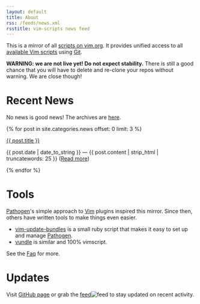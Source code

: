```yaml
---
layout: default
title: About
rss: /feeds/news.xml
rsstitle: vim-scripts news feed
---
```


This is a mirror of all [scripts on vim.org](http://www.vim.org/scripts/).
It provides unified access to all
[available Vim scripts](http://github.com/vim-scripts/repositories)
using [Git].

**WARNING: we are not live yet!  Do not expect stability.**
There is still a good chance that you will have to delete and
re-clone your repos without warning.  We are close though!

# Recent News

No news is good news!  The archives are <a href='/news.html'>here</a>.

{% for post in site.categories.news offset: 0 limit: 3 %}
  <div id='news'>
    <div class='newstitle'><a href="{{ post.url }}">{{ post.title }}</a></div>
    <p>{{ post.date | date_to_string }} &mdash; {{ post.content | strip_html | truncatewords: 25 }} (<a href="{{ post.url }}">Read more</a>)</p>
  </div>
{% endfor %}

# Tools

[Pathogen]'s simple approach to [Vim] plugins inspired this mirror.
Since then, others have written tools to make things even easier.

 * [vim-update-bundles](http://github.com/bronson/vim-update-bundles)
   is a small ruby script that makes it easy to set up and manage [Pathogen].
 * [vundle](http://github.com/gmarik/vundle) is similar and 100% vimscript.

See the [Faq] for more.

# Updates

Visit [GitHub page](http://github.com/vim-scripts/) or grab the [feed](http://github.com/vim-scripts.atom)![feed](http://github.com/images/icons/feed.png) to stay updated on recent activity.

[Pathogen]:http://github.com/tpope/vim-pathogen
[Vim]:http://vim.org
[Git]:http://git-scm.com
[Ruby]:http://ruby-lang.org
[Faq]:/faq.html

